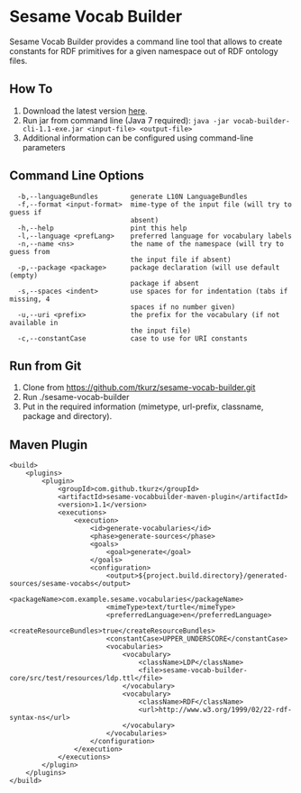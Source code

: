 # Sesame Vocab Builder

Sesame Vocab Builder provides a command line tool that allows to create constants for RDF primitives for a given namespace
out of RDF ontology files.

## How To

1. Download the latest version [here](https://github.com/tkurz/sesame-vocab-builder/releases).
2. Run jar from command line (Java 7 required): `java -jar vocab-builder-cli-1.1-exe.jar <input-file> <output-file>`
3. Additional information can be configured using command-line parameters

## Command Line Options

```
  -b,--languageBundles        generate L10N LanguageBundles
  -f,--format <input-format>  mime-type of the input file (will try to guess if
                              absent)
  -h,--help                   pint this help
  -l,--language <prefLang>    preferred language for vocabulary labels
  -n,--name <ns>              the name of the namespace (will try to guess from
                              the input file if absent)
  -p,--package <package>      package declaration (will use default (empty)
                              package if absent
  -s,--spaces <indent>        use spaces for for indentation (tabs if missing, 4
                              spaces if no number given)
  -u,--uri <prefix>           the prefix for the vocabulary (if not available in
                              the input file)
  -c,--constantCase           case to use for URI constants
```

## Run from Git

1. Clone from https://github.com/tkurz/sesame-vocab-builder.git
2. Run ./sesame-vocab-builder
3. Put in the required information (mimetype, url-prefix, classname, package and directory).

## Maven Plugin

```
<build>
    <plugins>
        <plugin>
            <groupId>com.github.tkurz</groupId>
            <artifactId>sesame-vocabbuilder-maven-plugin</artifactId>
            <version>1.1</version>
            <executions>
                <execution>
                    <id>generate-vocabularies</id>
                    <phase>generate-sources</phase>
                    <goals>
                        <goal>generate</goal>
                    </goals>
                    <configuration>
                        <output>${project.build.directory}/generated-sources/sesame-vocabs</output>
                        <packageName>com.example.sesame.vocabularies</packageName>
                        <mimeType>text/turtle</mimeType>
                        <preferredLanguage>en</preferredLanguage>
                        <createResourceBundles>true</createResourceBundles>
                        <constantCase>UPPER_UNDERSCORE</constantCase>
                        <vocabularies>
                            <vocabulary>
                                <className>LDP</className>
                                <file>sesame-vocab-builder-core/src/test/resources/ldp.ttl</file>
                            </vocabulary>
                            <vocabulary>
                                <className>RDF</className>
                                <url>http://www.w3.org/1999/02/22-rdf-syntax-ns</url>
                            </vocabulary>
                        </vocabularies>
                    </configuration>
                </execution>
            </executions>
        </plugin>
    </plugins>
</build>
```
